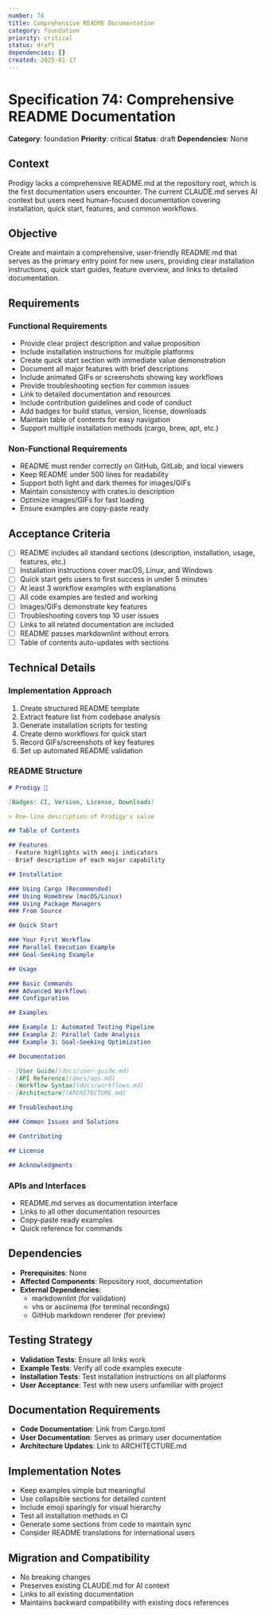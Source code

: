 ```yaml
---
number: 74
title: Comprehensive README Documentation
category: foundation
priority: critical
status: draft
dependencies: []
created: 2025-01-17
---
```


# Specification 74: Comprehensive README Documentation

**Category**: foundation
**Priority**: critical
**Status**: draft
**Dependencies**: None

## Context

Prodigy lacks a comprehensive README.md at the repository root, which is the first documentation users encounter. The current CLAUDE.md serves AI context but users need human-focused documentation covering installation, quick start, features, and common workflows.

## Objective

Create and maintain a comprehensive, user-friendly README.md that serves as the primary entry point for new users, providing clear installation instructions, quick start guides, feature overview, and links to detailed documentation.

## Requirements

### Functional Requirements
- Provide clear project description and value proposition
- Include installation instructions for multiple platforms
- Create quick start section with immediate value demonstration
- Document all major features with brief descriptions
- Include animated GIFs or screenshots showing key workflows
- Provide troubleshooting section for common issues
- Link to detailed documentation and resources
- Include contribution guidelines and code of conduct
- Add badges for build status, version, license, downloads
- Maintain table of contents for easy navigation
- Support multiple installation methods (cargo, brew, apt, etc.)

### Non-Functional Requirements
- README must render correctly on GitHub, GitLab, and local viewers
- Keep README under 500 lines for readability
- Support both light and dark themes for images/GIFs
- Maintain consistency with crates.io description
- Optimize images/GIFs for fast loading
- Ensure examples are copy-paste ready

## Acceptance Criteria

- [ ] README includes all standard sections (description, installation, usage, features, etc.)
- [ ] Installation instructions cover macOS, Linux, and Windows
- [ ] Quick start gets users to first success in under 5 minutes
- [ ] At least 3 workflow examples with explanations
- [ ] All code examples are tested and working
- [ ] Images/GIFs demonstrate key features
- [ ] Troubleshooting covers top 10 user issues
- [ ] Links to all related documentation are included
- [ ] README passes markdownlint without errors
- [ ] Table of contents auto-updates with sections

## Technical Details

### Implementation Approach
1. Create structured README template
2. Extract feature list from codebase analysis
3. Generate installation scripts for testing
4. Create demo workflows for quick start
5. Record GIFs/screenshots of key features
6. Set up automated README validation

### README Structure
```markdown
# Prodigy 🚀

[Badges: CI, Version, License, Downloads]

> One-line description of Prodigy's value

## Table of Contents

## Features
- Feature highlights with emoji indicators
- Brief description of each major capability

## Installation

### Using Cargo (Recommended)
### Using Homebrew (macOS/Linux)
### Using Package Managers
### From Source

## Quick Start

### Your First Workflow
### Parallel Execution Example
### Goal-Seeking Example

## Usage

### Basic Commands
### Advanced Workflows
### Configuration

## Examples

### Example 1: Automated Testing Pipeline
### Example 2: Parallel Code Analysis
### Example 3: Goal-Seeking Optimization

## Documentation

- [User Guide](docs/user-guide.md)
- [API Reference](docs/api.md)
- [Workflow Syntax](docs/workflows.md)
- [Architecture](ARCHITECTURE.md)

## Troubleshooting

### Common Issues and Solutions

## Contributing

## License

## Acknowledgments
```

### APIs and Interfaces
- README.md serves as documentation interface
- Links to all other documentation resources
- Copy-paste ready examples
- Quick reference for commands

## Dependencies

- **Prerequisites**: None
- **Affected Components**: Repository root, documentation
- **External Dependencies**:
  - markdownlint (for validation)
  - vhs or asciinema (for terminal recordings)
  - GitHub markdown renderer (for preview)

## Testing Strategy

- **Validation Tests**: Ensure all links work
- **Example Tests**: Verify all code examples execute
- **Installation Tests**: Test installation instructions on all platforms
- **User Acceptance**: Test with new users unfamiliar with project

## Documentation Requirements

- **Code Documentation**: Link from Cargo.toml
- **User Documentation**: Serves as primary user documentation
- **Architecture Updates**: Link to ARCHITECTURE.md

## Implementation Notes

- Keep examples simple but meaningful
- Use collapsible sections for detailed content
- Include emoji sparingly for visual hierarchy
- Test all installation methods in CI
- Generate some sections from code to maintain sync
- Consider README translations for international users

## Migration and Compatibility

- No breaking changes
- Preserves existing CLAUDE.md for AI context
- Links to all existing documentation
- Maintains backward compatibility with existing docs references